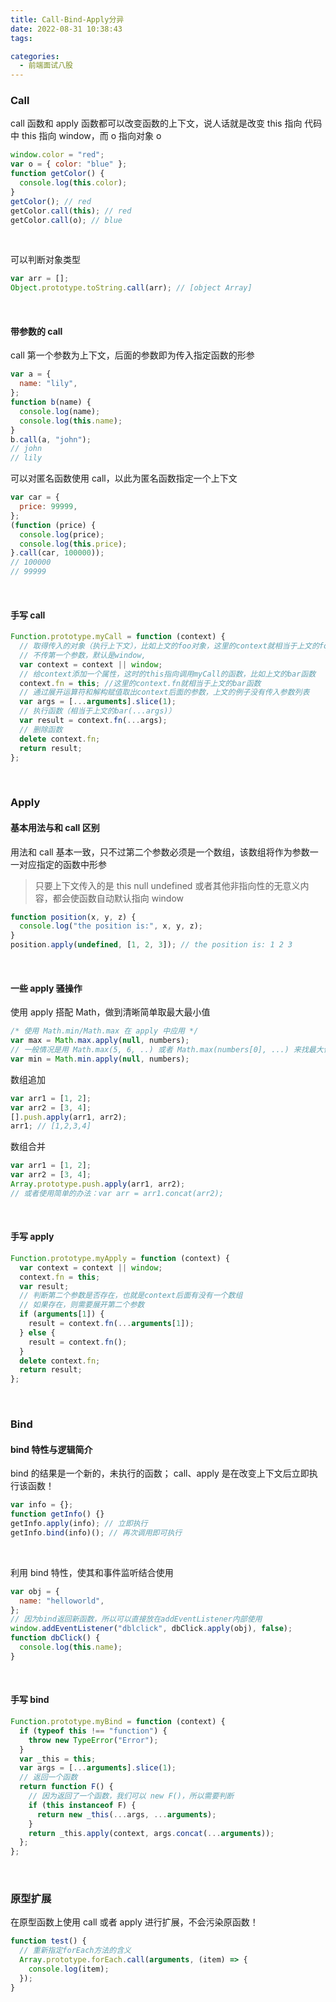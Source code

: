 ```yaml
---
title: Call-Bind-Apply分异
date: 2022-08-31 10:38:43
tags:

categories:
  - 前端面试八股
---
```


### Call

call 函数和 apply 函数都可以改变函数的上下文，说人话就是改变 this 指向
代码中 this 指向 window，而 o 指向对象 o

```js
window.color = "red";
var o = { color: "blue" };
function getColor() {
  console.log(this.color);
}
getColor(); // red
getColor.call(this); // red
getColor.call(o); // blue
```

<br>

可以判断对象类型

```js
var arr = [];
Object.prototype.toString.call(arr); // [object Array]
```

<br>

#### 带参数的 call

call 第一个参数为上下文，后面的参数即为传入指定函数的形参

```js
var a = {
  name: "lily",
};
function b(name) {
  console.log(name);
  console.log(this.name);
}
b.call(a, "john");
// john
// lily
```

可以对匿名函数使用 call，以此为匿名函数指定一个上下文

```js
var car = {
  price: 99999,
};
(function (price) {
  console.log(price);
  console.log(this.price);
}.call(car, 100000));
// 100000
// 99999
```

<br>

#### 手写 call

```js
Function.prototype.myCall = function (context) {
  // 取得传入的对象（执行上下文），比如上文的foo对象，这里的context就相当于上文的foo
  // 不传第一个参数，默认是window,
  var context = context || window;
  // 给context添加一个属性，这时的this指向调用myCall的函数，比如上文的bar函数
  context.fn = this; //这里的context.fn就相当于上文的bar函数
  // 通过展开运算符和解构赋值取出context后面的参数，上文的例子没有传入参数列表
  var args = [...arguments].slice(1);
  // 执行函数（相当于上文的bar(...args)）
  var result = context.fn(...args);
  // 删除函数
  delete context.fn;
  return result;
};
```

<br>

### Apply

#### 基本用法与和 call 区别

用法和 call 基本一致，只不过第二个参数必须是一个数组，该数组将作为参数一一对应指定的函数中形参

> 只要上下文传入的是 this null undefined 或者其他非指向性的无意义内容，都会使函数自动默认指向 window

```js
function position(x, y, z) {
  console.log("the position is:", x, y, z);
}
position.apply(undefined, [1, 2, 3]); // the position is: 1 2 3
```

<br>

#### 一些 apply 骚操作

使用 apply 搭配 Math，做到清晰简单取最大最小值

```js
/* 使用 Math.min/Math.max 在 apply 中应用 */
var max = Math.max.apply(null, numbers);
// 一般情况是用 Math.max(5, 6, ..) 或者 Math.max(numbers[0], ...) 来找最大值
var min = Math.min.apply(null, numbers);
```

数组追加

```js
var arr1 = [1, 2];
var arr2 = [3, 4];
[].push.apply(arr1, arr2);
arr1; // [1,2,3,4]
```

数组合并

```js
var arr1 = [1, 2];
var arr2 = [3, 4];
Array.prototype.push.apply(arr1, arr2);
// 或者使用简单的办法：var arr = arr1.concat(arr2);
```

<br>

#### 手写 apply

```js
Function.prototype.myApply = function (context) {
  var context = context || window;
  context.fn = this;
  var result;
  // 判断第二个参数是否存在，也就是context后面有没有一个数组
  // 如果存在，则需要展开第二个参数
  if (arguments[1]) {
    result = context.fn(...arguments[1]);
  } else {
    result = context.fn();
  }
  delete context.fn;
  return result;
};
```

<br>

### Bind

#### bind 特性与逻辑简介

bind 的结果是一个新的，未执行的函数；
call、apply 是在改变上下文后立即执行该函数！

```js
var info = {};
function getInfo() {}
getInfo.apply(info); // 立即执行
getInfo.bind(info)(); // 再次调用即可执行
```

<br>

利用 bind 特性，使其和事件监听结合使用

```js
var obj = {
  name: "helloworld",
};
// 因为bind返回新函数，所以可以直接放在addEventListener内部使用
window.addEventListener("dblclick", dbClick.apply(obj), false);
function dbClick() {
  console.log(this.name);
}
```

<br>

#### 手写 bind

```js
Function.prototype.myBind = function (context) {
  if (typeof this !== "function") {
    throw new TypeError("Error");
  }
  var _this = this;
  var args = [...arguments].slice(1);
  // 返回一个函数
  return function F() {
    // 因为返回了一个函数，我们可以 new F()，所以需要判断
    if (this instanceof F) {
      return new _this(...args, ...arguments);
    }
    return _this.apply(context, args.concat(...arguments));
  };
};
```

<br>

### 原型扩展

在原型函数上使用 call 或者 apply 进行扩展，不会污染原函数！

```js
function test() {
  // 重新指定forEach方法的含义
  Array.prototype.forEach.call(arguments, (item) => {
    console.log(item);
  });
}
```
